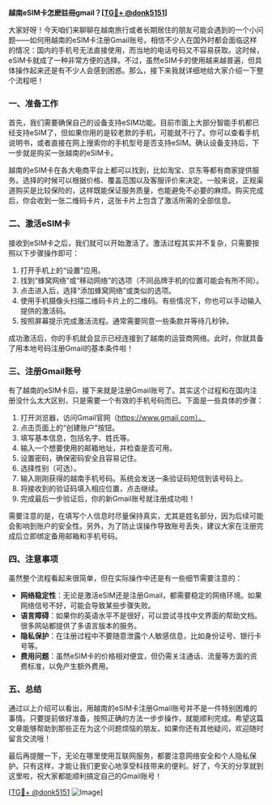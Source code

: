 **越南eSIM卡怎麽註冊gmail？[[TG💪+ @donk5151](https://t.me/s/donk5151)]**

大家好呀！今天咱们来聊聊在越南旅行或者长期居住的朋友可能会遇到的一个小问题——如何用越南的eSIM卡注册Gmail账号。相信不少人在国外时都会面临这样的情况：国内的手机号无法直接使用，而当地的电话号码又不容易获取。这时候，eSIM卡就成了一种非常方便的选择。不过，虽然eSIM卡的使用越来越普遍，但具体操作起来还是有不少人会感到困惑。那么，接下来我就详细地给大家介绍一下整个流程吧！

### 一、准备工作

首先，我们需要确保自己的设备支持eSIM功能。目前市面上大部分智能手机都已经支持eSIM了，但如果你用的是较老款的手机，可能就不行了。你可以查看手机说明书，或者直接在网上搜索你的手机型号是否支持eSIM。确认设备支持后，下一步就是购买一张越南的eSIM卡。

越南的eSIM卡在各大电商平台上都可以找到，比如淘宝、京东等都有商家提供服务。选择的时候可以根据价格、覆盖范围以及客服评价来决定。一般来说，正规渠道购买是比较保险的，这样既能保证服务质量，也能避免不必要的麻烦。购买完成后，你会收到一张二维码卡片，这张卡片上包含了激活所需的全部信息。

### 二、激活eSIM卡

接收到eSIM卡之后，我们就可以开始激活了。激活过程其实并不复杂，只需要按照以下步骤操作即可：

1. 打开手机上的“设置”应用。
2. 找到“蜂窝网络”或“移动网络”的选项（不同品牌手机的位置可能会有所不同）。
3. 点击进入后，选择“添加蜂窝网络”或类似的选项。
4. 使用手机摄像头扫描二维码卡片上的二维码。有些情况下，你也可以手动输入提供的激活码。
5. 按照屏幕提示完成激活流程。通常需要同意一些条款并等待几秒钟。

成功激活后，你的手机就会显示已经连接到了越南的运营商网络。此时，你就具备了用本地号码注册Gmail的基本条件啦！

### 三、注册Gmail账号

有了越南的eSIM卡后，接下来就是注册Gmail账号了。其实这个过程和在国内注册没什么太大区别，只是需要一个有效的手机号码而已。下面是一些具体的步骤：

1. 打开浏览器，访问Gmail官网（https://www.gmail.com）。
2. 点击页面上的“创建账户”按钮。
3. 填写基本信息，包括名字、姓氏等。
4. 输入一个想要使用的邮箱地址，并检查是否可用。
5. 设置密码，确保密码安全且容易记住。
6. 选择性别（可选）。
7. 输入刚刚获得的越南手机号码。系统会发送一条验证码短信到该号码上。
8. 将接收到的验证码填入相应位置，点击继续。
9. 完成最后一步验证后，你的新Gmail账号就注册成功啦！

需要注意的是，在填写个人信息时尽量保持真实，尤其是姓名部分，因为后续可能会影响到账户的安全性。另外，为了防止误操作导致账号丢失，建议大家在注册完成后立即绑定备用邮箱和手机号码。

### 四、注意事项

虽然整个流程看起来很简单，但在实际操作中还是有一些细节需要注意的：

- **网络稳定性**：无论是激活eSIM还是注册Gmail，都需要稳定的网络环境。如果网络信号不好，可能会导致某些步骤失败。
- **语言障碍**：如果你的英语水平不是很好，可以尝试寻找中文界面的帮助文档。很多网站都提供了多语言版本的服务。
- **隐私保护**：在注册过程中不要随意泄露个人敏感信息，比如身份证号、银行卡号等。
- **费用问题**：虽然eSIM卡的价格相对便宜，但仍需关注通话、流量等方面的资费标准，以免产生额外费用。

### 五、总结

通过以上介绍可以看出，用越南的eSIM卡注册Gmail账号并不是一件特别困难的事情。只要提前做好准备，按照正确的方法一步步操作，就能顺利完成。希望这篇文章能够帮助到那些正在为这个问题烦恼的朋友。如果你还有其他疑问，欢迎随时留言交流哦！

最后再提醒一下，无论在哪里使用互联网服务，都要注意网络安全和个人隐私保护。只有这样，才能让我们更安心地享受科技带来的便利。好了，今天的分享就到这里啦，祝大家都能顺利搞定自己的Gmail账号！

[[TG💪+ @donk5151](https://t.me/s/donk5151) ![Image](https://i.postimg.cc/rwNCRYN7/Snipaste-2025-04-30-17-27-05.png)]